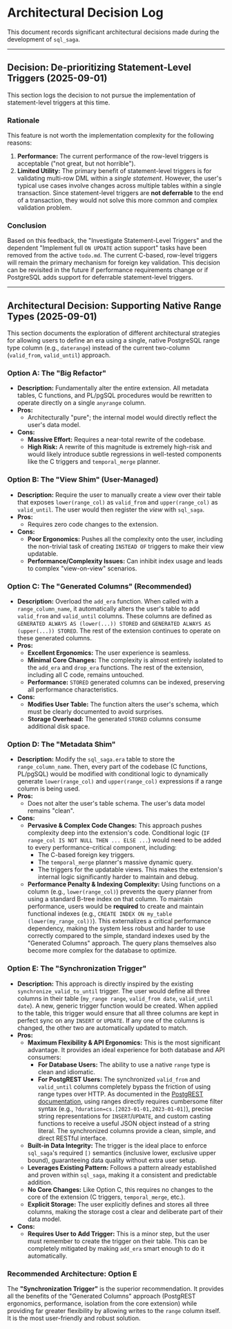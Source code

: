 # Architectural Decision Log

This document records significant architectural decisions made during the development of `sql_saga`.

---

## Decision: De-prioritizing Statement-Level Triggers (2025-09-01)

This section logs the decision to not pursue the implementation of statement-level triggers at this time.

### Rationale
This feature is not worth the implementation complexity for the following reasons:
1.  **Performance:** The current performance of the row-level triggers is acceptable ("not great, but not horrible").
2.  **Limited Utility:** The primary benefit of statement-level triggers is for validating multi-row DML within a *single statement*. However, the user's typical use cases involve changes across multiple tables within a single transaction. Since statement-level triggers are **not deferrable** to the end of a transaction, they would not solve this more common and complex validation problem.

### Conclusion
Based on this feedback, the "Investigate Statement-Level Triggers" and the dependent "Implement full `ON UPDATE` action support" tasks have been removed from the active `todo.md`. The current C-based, row-level triggers will remain the primary mechanism for foreign key validation. This decision can be revisited in the future if performance requirements change or if PostgreSQL adds support for deferrable statement-level triggers.

---

## Architectural Decision: Supporting Native Range Types (2025-09-01)

This section documents the exploration of different architectural strategies for allowing users to define an era using a single, native PostgreSQL range type column (e.g., `daterange`) instead of the current two-column (`valid_from`, `valid_until`) approach.

### Option A: The "Big Refactor"
-   **Description:** Fundamentally alter the entire extension. All metadata tables, C functions, and PL/pgSQL procedures would be rewritten to operate directly on a single `anyrange` column.
-   **Pros:**
    -   Architecturally "pure"; the internal model would directly reflect the user's data model.
-   **Cons:**
    -   **Massive Effort:** Requires a near-total rewrite of the codebase.
    -   **High Risk:** A rewrite of this magnitude is extremely high-risk and would likely introduce subtle regressions in well-tested components like the C triggers and `temporal_merge` planner.

### Option B: The "View Shim" (User-Managed)
-   **Description:** Require the user to manually create a view over their table that exposes `lower(range_col)` as `valid_from` and `upper(range_col)` as `valid_until`. The user would then register the *view* with `sql_saga`.
-   **Pros:**
    -   Requires zero code changes to the extension.
-   **Cons:**
    -   **Poor Ergonomics:** Pushes all the complexity onto the user, including the non-trivial task of creating `INSTEAD OF` triggers to make their view updatable.
    -   **Performance/Complexity Issues:** Can inhibit index usage and leads to complex "view-on-view" scenarios.

### Option C: The "Generated Columns" (Recommended)
-   **Description:** Overload the `add_era` function. When called with a `range_column_name`, it automatically alters the user's table to add `valid_from` and `valid_until` columns. These columns are defined as `GENERATED ALWAYS AS (lower(...)) STORED` and `GENERATED ALWAYS AS (upper(...)) STORED`. The rest of the extension continues to operate on these generated columns.
-   **Pros:**
    -   **Excellent Ergonomics:** The user experience is seamless.
    -   **Minimal Core Changes:** The complexity is almost entirely isolated to the `add_era` and `drop_era` functions. The rest of the extension, including all C code, remains untouched.
    -   **Performance:** `STORED` generated columns can be indexed, preserving all performance characteristics.
-   **Cons:**
    -   **Modifies User Table:** The function alters the user's schema, which must be clearly documented to avoid surprises.
    -   **Storage Overhead:** The generated `STORED` columns consume additional disk space.

### Option D: The "Metadata Shim"
-   **Description:** Modify the `sql_saga.era` table to store the `range_column_name`. Then, every part of the codebase (C functions, PL/pgSQL) would be modified with conditional logic to dynamically generate `lower(range_col)` and `upper(range_col)` expressions if a range column is being used.
-   **Pros:**
    -   Does not alter the user's table schema. The user's data model remains "clean".
-   **Cons:**
    -   **Pervasive & Complex Code Changes:** This approach pushes complexity deep into the extension's code. Conditional logic (`IF range_col IS NOT NULL THEN ... ELSE ...`) would need to be added to every performance-critical component, including:
        -   The C-based foreign key triggers.
        -   The `temporal_merge` planner's massive dynamic query.
        -   The triggers for the updatable views.
        This makes the extension's internal logic significantly harder to maintain and debug.
    -   **Performance Penalty & Indexing Complexity:** Using functions on a column (e.g., `lower(range_col)`) prevents the query planner from using a standard B-tree index on that column. To maintain performance, users would be **required** to create and maintain functional indexes (e.g., `CREATE INDEX ON my_table (lower(my_range_col))`). This externalizes a critical performance dependency, making the system less robust and harder to use correctly compared to the simple, standard indexes used by the "Generated Columns" approach. The query plans themselves also become more complex for the database to optimize.

### Option E: The "Synchronization Trigger"
-   **Description:** This approach is directly inspired by the existing `synchronize_valid_to_until` trigger. The user would define all three columns in their table (`my_range range`, `valid_from date`, `valid_until date`). A new, generic trigger function would be created. When applied to the table, this trigger would ensure that all three columns are kept in perfect sync on any `INSERT` or `UPDATE`. If any one of the columns is changed, the other two are automatically updated to match.
-   **Pros:**
    -   **Maximum Flexibility & API Ergonomics:** This is the most significant advantage. It provides an ideal experience for both database and API consumers:
        -   **For Database Users:** The ability to use a native `range` type is clean and idiomatic.
        -   **For PostgREST Users:** The synchronized `valid_from` and `valid_until` columns completely bypass the friction of using range types over HTTP. As documented in the [PostgREST documentation](https://docs.postgrest.org/en/v10/how-tos/working-with-postgresql-data-types.html#ranges), using ranges directly requires cumbersome filter syntax (e.g., `?duration=cs.[2023-01-01,2023-01-01]`), precise string representations for `INSERT`/`UPDATE`, and custom casting functions to receive a useful JSON object instead of a string literal. The synchronized columns provide a clean, simple, and direct RESTful interface.
    -   **Built-in Data Integrity:** The trigger is the ideal place to enforce `sql_saga`'s required `[)` semantics (inclusive lower, exclusive upper bound), guaranteeing data quality without extra user setup.
    -   **Leverages Existing Pattern:** Follows a pattern already established and proven within `sql_saga`, making it a consistent and predictable addition.
    -   **No Core Changes:** Like Option C, this requires no changes to the core of the extension (C triggers, `temporal_merge`, etc.).
    -   **Explicit Storage:** The user explicitly defines and stores all three columns, making the storage cost a clear and deliberate part of their data model.
-   **Cons:**
    -   **Requires User to Add Trigger:** This is a minor step, but the user must remember to create the trigger on their table. This can be completely mitigated by making `add_era` smart enough to do it automatically.

### Recommended Architecture: Option E
The **"Synchronization Trigger"** is the superior recommendation. It provides all the benefits of the "Generated Columns" approach (PostgREST ergonomics, performance, isolation from the core extension) while providing far greater flexibility by allowing writes to the `range` column itself. It is the most user-friendly and robust solution.
